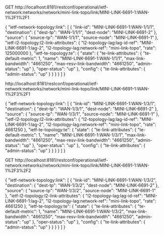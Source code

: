 
GET http://localhost:8181/restconf/operational/ietf-network:networks/network/mini-link-topo/link/MINI-LINK-6691-1:WAN-1%2F1%2F1

{
    "ietf-network-topology:link": [
        {
            "link-id": "MINI-LINK-6691-1:WAN-1/1/1",
            "destination": {
                "dest-tp": "WAN-1/1/1",
                "dest-node": "MINI-LINK-6691-2"
            },
            "source": {
                "source-tp": "WAN-1/1/1",
                "source-node": "MINI-LINK-6691-1"
            },
            "ietf-l2-topology:l2-link-attributes": {
                "l2-topology-lag:lag-id-ref": "MINI-LINK-6691-1:lag-2",
                "l2-topology-lag:network-ref": "mini-link-topo",
                "rate": 125000000
            },
            "ietf-te-topology:te": {
                "state": {
                    "te-link-attributes": {
                        "te-default-metric": 1,
                        "name": "MINI-LINK-6691-1:WAN-1/1/1",
                        "max-link-bandwidth": "4661250",
                        "max-resv-link-bandwidth": "4661250",
                        "admin-status": "up"
                    },
                    "oper-status": "up"
                },
                "config": {
                    "te-link-attributes": {
                        "admin-status": "up"
                    }
                }
            }
        }
    ]
}

>>>>>>>>>>>>>>>>>>>>>>>>>>>>>>>>>>>>

http://localhost:8181/restconf/operational/ietf-network:networks/network/mini-link-topo/link/MINI-LINK-6691-1:WAN-1%2F3%2F1


{
    "ietf-network-topology:link": [
        {
            "link-id": "MINI-LINK-6691-1:WAN-1/3/1",
            "destination": {
                "dest-tp": "WAN-1/3/1",
                "dest-node": "MINI-LINK-6691-2"
            },
            "source": {
                "source-tp": "WAN-1/3/1",
                "source-node": "MINI-LINK-6691-1"
            },
            "ietf-l2-topology:l2-link-attributes": {
                "l2-topology-lag:lag-id-ref": "MINI-LINK-6691-1:lag-2",
                "l2-topology-lag:network-ref": "mini-link-topo",
                "rate": 4661250
            },
            "ietf-te-topology:te": {
                "state": {
                    "te-link-attributes": {
                        "te-default-metric": 1,
                        "name": "MINI-LINK-6691-1:WAN-1/3/1",
                        "max-link-bandwidth": "4661250",
                        "max-resv-link-bandwidth": "4661250",
                        "admin-status": "up"
                    },
                    "oper-status": "up"
                },
                "config": {
                    "te-link-attributes": {
                        "admin-status": "up"
                    }
                }
            }
        }
    ]
}

>>>>>>>>>>>>>>>>>>>>>>>>>>>>>>>>>>>>>>>>>>>>>

GET http://localhost:8181/restconf/operational/ietf-network:networks/network/mini-link-topo/link/MINI-LINK-6691-1:WAN-1%2F3%2F2


{
    "ietf-network-topology:link": [
        {
            "link-id": "MINI-LINK-6691-1:WAN-1/3/2",
            "destination": {
                "dest-tp": "WAN-1/3/2",
                "dest-node": "MINI-LINK-6691-2"
            },
            "source": {
                "source-tp": "WAN-1/3/2",
                "source-node": "MINI-LINK-6691-1"
            },
            "ietf-l2-topology:l2-link-attributes": {
                "l2-topology-lag:lag-id-ref": "MINI-LINK-6691-1:lag-2",
                "l2-topology-lag:network-ref": "mini-link-topo",
                "rate": 4661250
            },
            "ietf-te-topology:te": {
                "state": {
                    "te-link-attributes": {
                        "te-default-metric": 1,
                        "name": "MINI-LINK-6691-1:WAN-1/3/2",
                        "max-link-bandwidth": "4661250",
                        "max-resv-link-bandwidth": "4661250",
                        "admin-status": "up"
                    },
                    "oper-status": "up"
                },
                "config": {
                    "te-link-attributes": {
                        "admin-status": "up"
                    }
                }
            }
        }
    ]
}